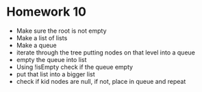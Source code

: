 # Homework 10
- Make sure the root is not empty
- Make a list of lists
- Make a queue
- iterate through the tree putting nodes on that level into a queue
- empty the queue into list
- Using !isEmpty check if the queue empty
- put that list into a bigger list
- check if kid nodes are null, if not, place in queue and repeat
